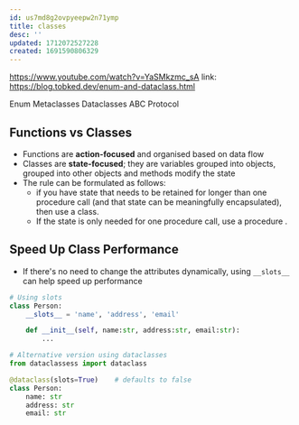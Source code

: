 ```yaml
---
id: us7md8g2ovpyeepw2n71ymp
title: classes
desc: ''
updated: 1712072527228
created: 1691590806329
---
```

https://www.youtube.com/watch?v=YaSMkzmc_sA
link: <https://blog.tobked.dev/enum-and-dataclass.html>

Enum
Metaclasses
Dataclasses
ABC
Protocol

## Functions vs Classes

- Functions are **action-focused** and organised based on data flow
- Classes are **state-focused**; they are variables grouped into objects, grouped into other objects and methods modify the state
- The rule can be formulated as follows: 
    - if you have state that needs to be retained for longer than one procedure call (and that state can be meaningfully encapsulated), then use a class. 
    - If the state is only needed for one procedure call, use a procedure .

## Speed Up Class Performance

- If there's no need to change the attributes dynamically, using `__slots__` can help speed up performance

``` py
# Using slots
class Person:
    __slots__ = 'name', 'address', 'email'

    def __init__(self, name:str, address:str, email:str):
        ...

# Alternative version using dataclasses
from dataclassess import dataclass

@dataclass(slots=True)    # defaults to false
class Person:
    name: str
    address: str
    email: str
```



